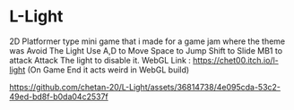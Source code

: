 # L-Light
2D Platformer type mini game that i made for a game jam where the theme was
Avoid The Light
Use A,D to Move 
Space to Jump
Shift to Slide
MB1 to attack 
Attack The light to disable it.
WebGL Link : https://chet00.itch.io/l-light
(On Game End it acts weird in WebGL build)

https://github.com/chetan-20/L-Light/assets/36814738/4e095cda-53c2-49ed-bd8f-b0da04c2537f


